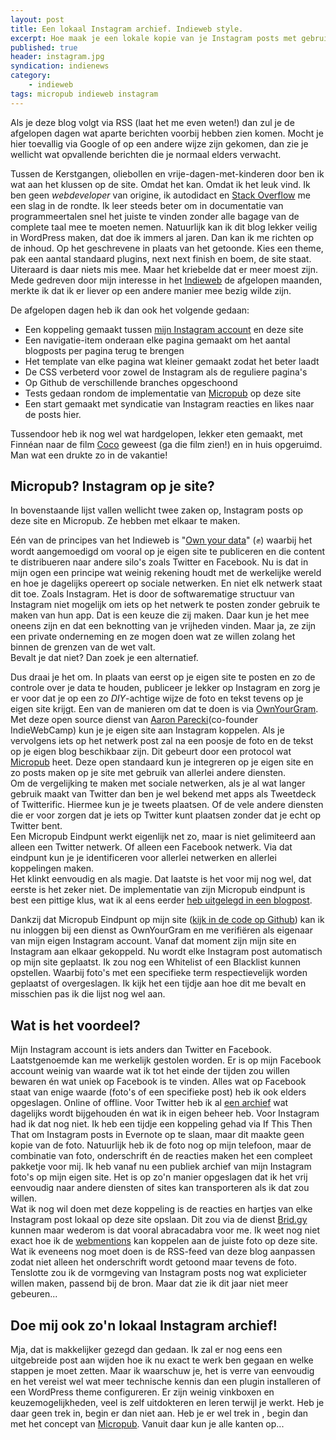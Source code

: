 ```yaml
---
layout: post
title: Een lokaal Instagram archief. Indieweb style. 
excerpt: Hoe maak je een lokale kopie van je Instagram posts met gebruik van eigen scripts en open source diensten?
published: true
header: instagram.jpg
syndication: indienews
category: 
    - indieweb
tags: micropub indieweb instagram
---
```

Als je deze blog volgt via RSS (laat het me even weten!) dan zul je de afgelopen dagen wat aparte berichten voorbij hebben zien komen. Mocht je hier toevallig via Google of op een andere wijze zijn gekomen, dan zie je wellicht wat opvallende berichten die je normaal elders verwacht. 

Tussen de Kerstgangen, oliebollen en vrije-dagen-met-kinderen door ben ik wat aan het klussen op de site. Omdat het kan. Omdat ik het leuk vind. Ik ben geen *webdeveloper* van origine, ik autodidact en [Stack Overflow][1] me een slag in de rondte. Ik leer steeds beter om in documentatie van programmeertalen snel het juiste te vinden zonder alle bagage van de complete taal mee te moeten nemen. Natuurlijk kan ik dit blog lekker veilig in WordPress maken, dat doe ik immers al jaren. Dan kan ik me richten op de inhoud. Op het geschrevene in plaats van het getoonde. Kies een theme, pak een aantal standaard plugins, next next finish en boem, de site staat. Uiteraard is daar niets mis mee. Maar het kriebelde dat er meer moest zijn. Mede gedreven door mijn interesse in het [Indieweb][2] de afgelopen maanden, merkte ik dat ik er liever op een andere manier mee bezig wilde zijn. 

De afgelopen dagen heb ik dan ook het volgende gedaan:

* Een koppeling gemaakt tussen [mijn Instagram account][3] en deze site
* Een navigatie-item onderaan elke pagina gemaakt om het aantal blogposts per pagina terug te brengen
* Het template van elke pagina wat kleiner gemaakt zodat het beter laadt
* De CSS verbeterd voor zowel de Instagram als de reguliere pagina's
* Op Github de verschillende branches opgeschoond
* Tests gedaan rondom de implementatie van [Micropub][4] op deze site
* Een start gemaakt met syndicatie van Instagram reacties en likes naar de posts hier.

Tussendoor heb ik nog wel wat hardgelopen, lekker eten gemaakt, met Finnéan naar de film [Coco][5] geweest (ga die film zien!) en in huis opgeruimd. Man wat een drukte zo in de vakantie!

## Micropub? Instagram op je site?
In bovenstaande lijst vallen wellicht twee zaken op, Instagram posts op deze site en Micropub. Ze hebben met elkaar te maken. 
  
Eén van de principes van het Indieweb is "[Own your data][6]" (✊) waarbij het wordt aangemoedigd om vooral op je eigen site te publiceren en die content te distribueren naar andere silo's zoals Twitter en Facebook. Nu is dat in mijn ogen een principe wat weinig rekening houdt met de werkelijke wereld en hoe je dagelijks opereert op sociale netwerken. En niet elk netwerk staat dit toe. Zoals Instagram. Het is door de softwarematige structuur van Instagram niet mogelijk om iets op het netwerk te posten zonder gebruik te maken van hun app. Dat is een keuze die zij maken. Daar kun je het mee oneens zijn en dat een beknotting van je vrijheden vinden. Maar ja, ze zijn een private onderneming en ze mogen doen wat ze willen zolang het binnen de grenzen van de wet valt.  
Bevalt je dat niet? Dan zoek je een alternatief. 

Dus draai je het om. In plaats van eerst op je eigen site te posten en zo de controle over je data te houden, publiceer je lekker op Instagram en zorg je er voor dat je op een zo *DIY*-achtige wijze de foto en tekst tevens op je eigen site krijgt. Een van de manieren om dat te doen is via [OwnYourGram][7]. Met deze open source dienst van [Aaron Parecki][8](co-founder IndieWebCamp) kun je je eigen site aan Instagram koppelen. Als je vervolgens iets op het netwerk post zal na een poosje de foto en de tekst op je eigen blog beschikbaar zijn. Dit gebeurt door een protocol wat [Micropub][9] heet. Deze open standaard kun je integreren op je eigen site en zo posts maken op je site met gebruik van allerlei andere diensten.  
Om de vergelijking te maken met sociale netwerken, als je al wat langer gebruik maakt van Twitter dan ben je wel bekend met apps als Tweetdeck of Twitterific. Hiermee kun je je tweets plaatsen. Of de vele andere diensten die er voor zorgen dat je iets op Twitter kunt plaatsen zonder dat je echt op Twitter bent.  
Een Micropub Eindpunt werkt eigenlijk net zo, maar is niet gelimiteerd aan alleen een Twitter netwerk. Of alleen een Facebook netwerk. Via dat eindpunt kun je je identificeren voor allerlei netwerken en allerlei koppelingen maken.  
Het klinkt eenvoudig en als magie. Dat laatste is het voor mij nog wel, dat eerste is het zeker niet. De implementatie van zijn Micropub eindpunt is best een pittige klus, wat ik al eens eerder [heb uitgelegd in een blogpost][10]. 

Dankzij dat Micropub Eindpunt op mijn site ([kijk in de code op Github][11]) kan ik nu inloggen bij een dienst as OwnYourGram en me verifiëren als eigenaar van mijn eigen Instagram account. Vanaf dat moment zijn mijn site en Instagram aan elkaar gekoppeld. Nu wordt elke Instagram post automatisch op mijn site geplaatst. Ik zou nog een Whitelist of een Blacklist kunnen opstellen. Waarbij foto's met een specifieke term respectievelijk worden geplaatst of overgeslagen. Ik kijk het een tijdje aan hoe dit me bevalt en misschien pas ik die lijst nog wel aan. 

## Wat is het voordeel?
Mijn Instagram account is iets anders dan Twitter en Facebook. Laatstgenoemde kan me werkelijk gestolen worden. Er is op mijn Facebook account weinig van waarde wat ik tot het einde der tijden zou willen bewaren én wat uniek op Facebook is te vinden. Alles wat op Facebook staat van enige waarde (foto's of een specifieke post) heb ik ook elders opgeslagen. Online of offline. Voor Twitter heb ik al [een archief][12] wat dagelijks wordt bijgehouden én wat ik in eigen beheer heb. Voor Instagram had ik dat nog niet. Ik heb een tijdje een koppeling gehad via If This Then That om Instagram posts in Evernote op te slaan, maar dit maakte geen kopie van de foto. Natuurlijk heb ik de foto nog op mijn telefoon, maar de combinatie van foto, onderschrift én de reacties maken het een compleet pakketje voor mij. 
Ik heb vanaf nu een publiek archief van mijn Instagram foto's op mijn eigen site. Het is op zo'n manier opgeslagen dat ik het vrij eenvoudig naar andere diensten of sites kan transporteren als ik dat zou willen.  
Wat ik nog wil doen met deze koppeling is de reacties en hartjes van elke Instagram post lokaal op deze site opslaan. Dit zou via de dienst [Brid.gy][13] kunnen maar wederom is dat vooral abracadabra voor me. Ik weet nog niet exact hoe ik de [webmentions][14] kan koppelen aan de juiste foto op deze site.  Wat ik eveneens nog moet doen is de RSS-feed van deze blog aanpassen zodat niet alleen het onderschrift wordt getoond maar tevens de foto. Tenslotte zou ik de vormgeving van Instagram posts nog wat explicieter willen maken, passend bij de bron. Maar dat zie ik dit jaar niet meer gebeuren...

## Doe mij ook zo'n lokaal Instagram archief!
Mja, dat is makkelijker gezegd dan gedaan. Ik zal er nog eens een uitgebreide post aan wijden hoe ik nu exact te werk ben gegaan en welke stappen je moet zetten. Maar ik waarschuw je, het is verre van eenvoudig en het vereist wel wat meer technische kennis dan een plugin installeren of een WordPress theme configureren. Er zijn weinig vinkboxen en keuzemogelijkheden, veel is zelf uitdokteren en leren terwijl je werkt. Heb je daar geen trek in, begin er dan niet aan. Heb je er wel trek in , begin dan met het concept van [Micropub][15]. Vanuit daar kun je alle kanten op...
<a href="https://news.indieweb.org/nl" class="u-syndication"></a>

[1]:	https://stackoverflow.com/
[2]:	/Indieweb
[3]:	http://instagram.com/frankmeeuwsen
[4]:	/Micropub
[5]:	https://screenrant.com/pixar-coco-movie-easter-egg-secrets/
[6]:	https://indieweb.org/own_your_data
[7]:	https://ownyourgram.com/
[8]:	https://aaronparecki.com/
[9]:	https://indieweb.org/Micropub
[10]:	/Micropub
[11]:	https://github.com/frankmeeuwsen/DTD-Blog/commit/f23b143dbd2f56e503e222dc3d964a96c2fe1b3d
[12]:	http://twitter.frankmeeuwsen.com/
[13]:	https://brid.gy/instagram/frankmeeuwsen
[14]:	/webmentions
[15]:	https://indieweb.org/Micropub